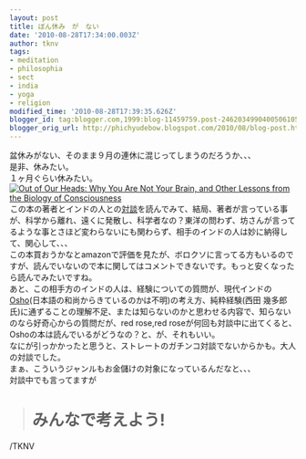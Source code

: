 ```yaml
---
layout: post
title: ぼん休み　が　ない
date: '2010-08-28T17:34:00.003Z'
author: tknv
tags:
- meditation
- philosophia
- sect
- india
- yoga
- religion
modified_time: '2010-08-28T17:39:35.626Z'
blogger_id: tag:blogger.com,1999:blog-11459759.post-2462034990400506105
blogger_orig_url: http://phichyudebow.blogspot.com/2010/08/blog-post.html
---
```


盆休みがない、そのまま９月の連休に混じってしまうのだろうか、、、<br />是非、休みたい。<br />１ヶ月ぐらい休みたい。<br /><a href="http://www.amazon.com/Out-Our-Heads-Lessons-Consciousness/dp/0809016486?ie=UTF8&amp;tag=4594025773&amp;link_code=bil&amp;camp=213689&amp;creative=392969" imageanchor="1" target="_blank"><img alt="Out of Our Heads: Why You Are Not Your Brain, and Other Lessons from the Biology of Consciousness" src="http://ws.amazon.com/widgets/q?MarketPlace=US&amp;ServiceVersion=20070822&amp;ID=AsinImage&amp;WS=1&amp;Format=_SL160_&amp;ASIN=0809016486&amp;tag=4594025773" /></a><img alt="" border="0" height="1" src="http://www.assoc-amazon.com/e/ir?t=4594025773&amp;l=bil&amp;camp=213689&amp;creative=392969&amp;o=1&amp;a=0809016486" style="border: none !important; margin: 0px !important; padding: 0px !important;" width="1" />この本の著者とインドの人との<a href="http://www.huffingtonpost.com/deepak-chopra/interview-with-alva-noe-p_b_663075.html">対談</a>を読んでみて、結局、著者が言っている事が、科学から離れ、遠くに発散し、科学者なの？東洋の問わず、坊さんが言ってるような事とさほど変わらないにも関わらず、相手のインドの人は妙に納得して、関心して、、、<br />この本買おうかなとamazonで評価を見たが、ボロクソに言ってる方もいるのですが、読んでいないので本に関してはコメントできないです。もっと安くなったら読んでみたいですね。<br />あと、この相手方のインドの人は、経験についての質問が、現代インドの<a href="http://www.osho.com/Main.cfm?Area=MedResort&amp;Language=hindi">Osho</a>(日本語の和尚からきているのかは不明)の考え方、純粋経験(西田 幾多郎氏)に通ずることの理解不足、または知らないのかと思わせる内容で、知らないのなら好奇心からの質問だが、red rose,red roseが何回も対談中に出てくると、Oshoの本は読んでいるがどうなの？と、が、それもいい。<br />なにが引っかかったと思うと、ストレートのガチンコ対談でないからかも。大人の対談でした。<br />まぁ、こういうジャンルもお金儲けの対象になっているんだなと、、、<br />対談中でも言ってますが<br /><blockquote><h1>みんなで考えよう!</h1></blockquote><div class="blogger-post-footer">/TKNV</div>